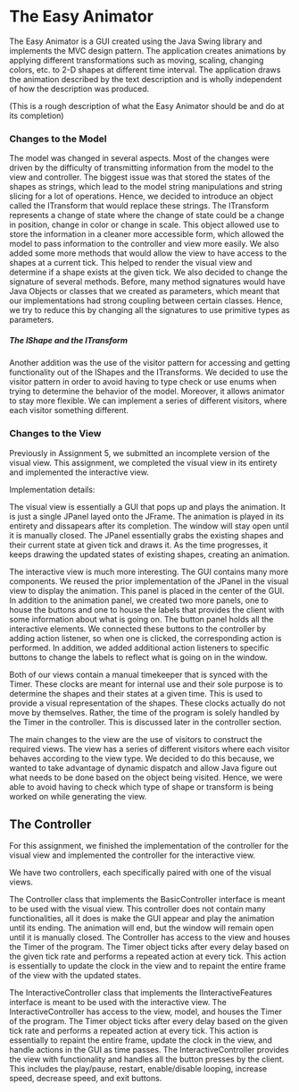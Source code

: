 # The Easy Animator

The Easy Animator is a GUI created using the Java Swing library and implements the MVC design
pattern. The application creates animations by applying different transformations such as
moving, scaling, changing colors, etc. to 2-D shapes at different time interval. The application
draws the animation described by the text description and is wholly independent of how the
description was produced.

(This is a rough description of what the Easy Animator should be and do at its completion)

### Changes to the Model

The model was changed in several aspects. Most of the changes were driven by the 
difficulty of transmitting information from the model to the view and controller. The biggest issue
was that stored the states of the shapes as strings, which lead to the model string manipulations
and string slicing for a lot of operations. Hence, we decided to introduce an object called the 
ITransform that would replace these strings. The ITransform represents a change of state where the
change of state could be a change in position, change in color or change in scale. This object
allowed use to store the information in a cleaner more accessible form, which allowed the model
to pass information to the controller and view more easily. We also added some more methods that
would allow the view to have access to the shapes at a current tick. This helped to render the 
visual view and determine if a shape exists at the given tick. We also decided to change the
signature of several methods. Before, many method signatures would have Java Objects or classes
that we created as parameters, which meant that our implementations had strong coupling between 
certain classes. Hence, we try to reduce this by changing all the signatures to use primitive types
as parameters. 

##### The IShape and the ITransform

Another addition was the use of the visitor pattern for accessing and getting functionality out of
the IShapes and the ITransforms. We decided to use the visitor pattern in order to avoid having
to type check or use enums when trying to determine the behavior of the model. Moreover, it allows
animator to stay more flexible. We can implement a series of different visitors, where each visitor
something different.

### Changes to the View

Previously in Assignment 5, we submitted an incomplete version of the visual view. This assignment, 
we completed the visual view in its entirety and implemented the interactive view.

Implementation details:

The visual view is essentially a GUI that pops up and plays the animation. It is just a single
JPanel layed onto the JFrame. The animation is played in its entirety and dissapears after its 
completion. The window will stay open until it is manually closed. The JPanel essentially grabs
the existing shapes and their current state at given tick and draws it. As the time progresses, 
it keeps drawing the updated states of existing shapes, creating an animation.

The interactive view is much more interesting. The GUI contains many more components. We reused
the prior implementation of the JPanel in the visual view to display the animation. This panel
is placed in the center of the GUI. In addition to the animation panel, we created two more panels,
one to house the buttons and one to house the labels that provides the client with some information
about what is going on. The button panel holds all the interactive elements. We connected these
buttons to the controller by adding action listener, so when one is clicked, the corresponding 
action is performed. In addition, we added additional action listeners to specific buttons
to change the labels to reflect what is going on in the window.

Both of our views contain a manual timekeeper that is synced with the Timer. These clocks are 
meant for internal use and their sole purpose is to determine the shapes and their states at a 
given time. This is used to provide a visual representation of the shapes. These clocks actually
do not move by themselves. Rather, the time of the program is solely handled by the Timer in the
controller. This is discussed later in the controller section.

The main changes to the view are the use of visitors to construct the required views. The view has
a series of different visitors where each visitor behaves according to the view type. We decided to
do this because, we wanted to take advantage of dynamic dispatch and allow Java figure out what
needs to be done based on the object being visited. Hence, we were able to avoid having to check
which type of shape or transform is being worked on while generating the view. 


## The Controller

For this assignment, we finished the implementation of the controller for the visual view and
implemented the controller for the interactive view.

We have two controllers, each specifically paired with one of the visual views. 

The Controller class that implements the BasicController interface is meant to be used with the 
visual view. This controller does not contain many functionalities, all it does is make the GUI 
appear and play the animation until its ending. The animation will end, but the window will remain 
open until it is manually closed. The Controller has access to the view and houses the Timer of the
program. The Timer object ticks after every delay based on the given tick rate and performs a 
repeated action at every tick. This action is essentially to update the clock in the view and to
repaint the entire frame of the view with the updated states.

The InteractiveController class that implements the IInteractiveFeatures interface
is meant to be used with the interactive view. The InteractiveController has access to the view, model, and 
houses the Timer of the program. The Timer object ticks after every delay based on the given tick
rate and performs a repeated action at every tick. This action is essentially to repaint the entire
frame, update the clock in the view, and handle actions in the GUI as time passes. 
The InteractiveController provides the view with functionality and handles all the button presses
by the client. This includes the play/pause, restart, enable/disable looping, increase speed,
decrease speed, and exit buttons.


